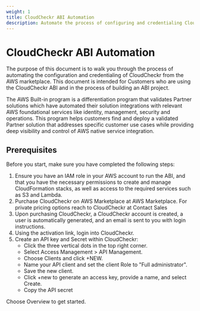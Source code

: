 ```yaml
---
weight: 1
title: CloudCheckr ABI Automation
description: Automate the process of configuring and credentialing CloudCheckr from the AWS marketplace
---
```


# CloudCheckr ABI Automation

The purpose of this document is to walk you through the process of automating the configuration and credentialing of CloudCheckr from the AWS marketplace. This document is intended for Customers who are using the CloudCheckr ABI and in the process of building an ABI project.

The AWS Built-in program is a differentiation program that validates Partner solutions which have automated their solution integrations with relevant AWS foundational services like identity, management, security and operations. This program helps customers find and deploy a validated Partner solution that addresses specific customer use cases while providing deep visibility and control of AWS native service integration.

## Prerequisites

Before you start, make sure you have completed the following steps:

1. Ensure you have an IAM role in your AWS account to run the ABI, and that you have the necessary permissions to create and manage CloudFormation stacks, as well as access to the required services such as S3 and Lambda.
2. Purchase CloudCheckr on AWS Marketplace at AWS Marketplace. For private pricing options reach to CloudCheckr at Contact Sales
3. Upon purchasing CloudCheckr, a CloudCheckr account is created, a user is automatically generated, and an email is sent to you with login instructions.
4. Using the activation link, login into CloudCheckr.
5. Create an API key and Secret within CloudCheckr:
   - Click the three vertical dots in the top right corner.
   - Select Access Management > API Management.
   - Choose Clients and click +NEW.
   - Name your API client and set the client Role to "Full administrator".
   - Save the new client.
   - Click +new to generate an access key, provide a name, and select Create.
   - Copy the API secret

Choose Overview to get started.
